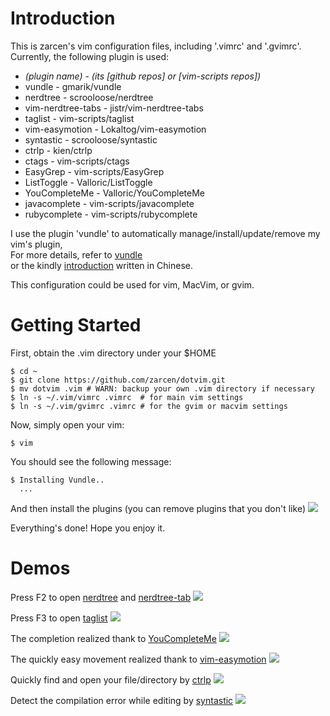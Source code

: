Introduction
============

This is zarcen's vim configuration files, including '.vimrc' and '.gvimrc'.  
Currently, the following plugin is used:

- *(plugin name)* - *(its [github repos] or [vim-scripts repos])*
- vundle - gmarik/vundle
- nerdtree - scrooloose/nerdtree
- vim-nerdtree-tabs - jistr/vim-nerdtree-tabs
- taglist - vim-scripts/taglist
- vim-easymotion - Lokaltog/vim-easymotion
- syntastic - scrooloose/syntastic
- ctrlp - kien/ctrlp
- ctags - vim-scripts/ctags
- EasyGrep - vim-scripts/EasyGrep
- ListToggle - Valloric/ListToggle
- YouCompleteMe - Valloric/YouCompleteMe
- javacomplete - vim-scripts/javacomplete
- rubycomplete - vim-scripts/rubycomplete

I use the plugin 'vundle' to automatically manage/install/update/remove my vim's plugin,  
For more details, refer to [vundle](https://github.com/gmarik/vundle)   
or the kindly [introduction](http://blog.chh.tw/posts/vim-vundle/) written in Chinese.

This configuration could be used for vim, MacVim, or gvim.

Getting Started
===============

First, obtain the .vim directory under your $HOME

    $ cd ~
    $ git clone https://github.com/zarcen/dotvim.git
    $ mv dotvim .vim # WARN: backup your own .vim directory if necessary
    $ ln -s ~/.vim/vimrc .vimrc  # for main vim settings
    $ ln -s ~/.vim/gvimrc .vimrc # for the gvim or macvim settings

Now, simply open your vim:

    $ vim

You should see the following message:

    $ Installing Vundle..
      ...

And then install the plugins (you can remove plugins that you don't like)
    ![](http://i.imgur.com/W9XlccI.png)

Everything's done! Hope you enjoy it.

Demos
=====
Press F2 to open [nerdtree](https://github.com/scrooloose/nerdtree) and [nerdtree-tab](https://github.com/jistr/vim-nerdtree-tabs)
![](http://i.imgur.com/6EKA9Vk.png)

Press F3 to open [taglist]()
![](http://i.imgur.com/ivPue02.png)

The completion realized thank to [YouCompleteMe](https://github.com/Valloric/YouCompleteMe)
![](http://i.imgur.com/UHQpGTT.png)

The quickly easy movement realized thank to [vim-easymotion](https://github.com/Lokaltog/vim-easymotion)
![](http://i.imgur.com/3N2lOuw.png)

Quickly find and open your file/directory by [ctrlp]()
![](http://i.imgur.com/AWA0Zt9.png)

Detect the compilation error while editing by [syntastic](https://github.com/scrooloose/syntastic)
![](http://i.imgur.com/GRPwc2y.png)


